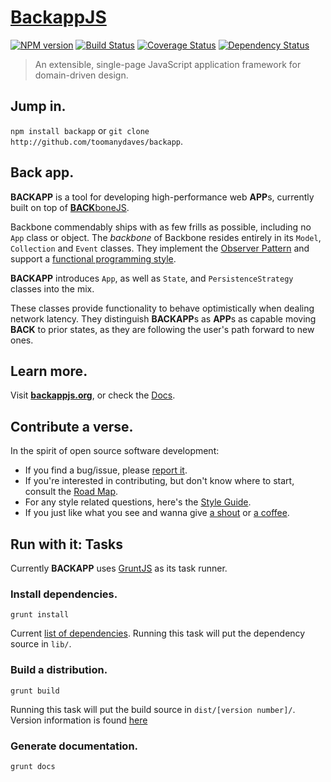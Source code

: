 # [BackappJS](http://backbonejs.org) #
[![NPM version][npm-image]][npm-url]
[![Build Status][travis-image]][travis-url]
[![Coverage Status][coveralls-image]][coveralls-url]
[![Dependency Status][depstat-url]][depstat-image] 
> An extensible, single-page JavaScript application framework for domain-driven design.

## Jump in. ##
`npm install backapp` or `git clone http://github.com/toomanydaves/backapp`.

## Back app. ##
**BACKAPP** is a tool for developing high-performance web **APP**s, currently built on top of
[**BACK**boneJS](http://backbonejs.org).

Backbone commendably ships with as few frills as possible, including no `App` class or object.
The *backbone* of Backbone resides entirely in its `Model`, `Collection` and  `Event` classes.
They implement the [Observer Pattern](http://en.wikipedia.org/wiki/Observer_pattern)
and support a [functional programming style](http://en.wikipedia.org/wiki/Functional_programming).

**BACKAPP** introduces `App`, as well as `State`, and `PersistenceStrategy` classes into the mix.

These classes provide functionality to behave optimistically when dealing network latency. 
They distinguish **BACKAPP**s as **APP**s as capable moving **BACK** to prior states,
as they are following the user's path forward to new ones.

## Learn more. ##
Visit **[backappjs.org](http://backappjs.org)**, or check the
[Docs](http://toomanydaves.github.io/backapp/docs).

## Contribute a verse. ##
In the spirit of open source software development:
* If you find a bug/issue, please
[report it][backapp-issues-url].
* If you're interested in contributing, but don't know where to start, consult the
[Road Map][backapp-road-map-url].
* For any style related questions, here's the
[Style Guide][backapp-style-guide-url].
* If you just like what you see and wanna give
[a shout][backapp-star-url] or
[a coffee][backapp-pledges-url].

## Run with it: Tasks ##
Currently **BACKAPP** uses [GruntJS](http://gruntjs.com) as its task runner.

### Install dependencies. ###
`grunt install`

Current [list of dependencies](https://github.com/toomanydaves/backapp/blob/master/bower.json).
Running this task will put the dependency source in `lib/`.

### Build a distribution. ###
`grunt build`

Running this task will put the build source in `dist/[version number]/`.
Version information is found [here](https://github.com/toomanydaves/backapp/blob/master/package.json)

### Generate documentation. ###
`grunt docs`

[backapp-star-url]: http://github.com/
[backapp-issues-url]: http://github.com/toomanydaves/backapp/issues
[backapp-pledges-url]: https://pledgie.com/campaigns/24553
[backapp-road-map-url]: http://trello.com/toomanydaves/backapp
[backapp-style-guide-url]: http://toomanydaves.github.io/backapp/style-guide

[npm-url]: https://npmjs.org/package/gulp
[npm-image]: https://badge.fury.io/js/gulp.png
[travis-url]: https://travis-ci.org/gulpjs/gulp
[travis-image]: https://travis-ci.org/gulpjs/gulp.png
[coveralls-url]: https://coveralls.io/r/gulpjs/gulp
[coveralls-image]: https://coveralls.io/repos/gulpjs/gulp/badge.png
[depstat-url]: https://david-dm.org/gulpjs/gulp
[depstat-image]: https://david-dm.org/gulpjs/gulp.png
